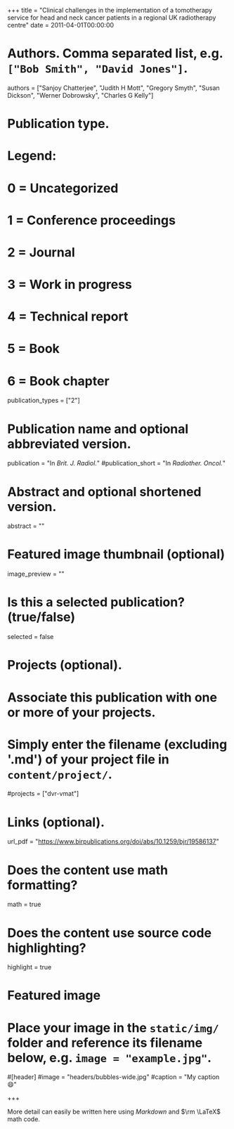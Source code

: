 +++
title = "Clinical challenges in the implementation of a tomotherapy service for head and neck cancer patients in a regional UK radiotherapy centre"
date = 2011-04-01T00:00:00

# Authors. Comma separated list, e.g. `["Bob Smith", "David Jones"]`.
authors = ["Sanjoy Chatterjee", "Judith H Mott", "Gregory Smyth", "Susan Dickson", "Werner Dobrowsky", "Charles G Kelly"]

# Publication type.
# Legend:
# 0 = Uncategorized
# 1 = Conference proceedings
# 2 = Journal
# 3 = Work in progress
# 4 = Technical report
# 5 = Book
# 6 = Book chapter
publication_types = ["2"]

# Publication name and optional abbreviated version.
publication = "In *Brit. J. Radiol.*"
#publication_short = "In *Radiother. Oncol.*"

# Abstract and optional shortened version.
abstract = ""

# Featured image thumbnail (optional)
image_preview = ""

# Is this a selected publication? (true/false)
selected = false

# Projects (optional).
#   Associate this publication with one or more of your projects.
#   Simply enter the filename (excluding '.md') of your project file in `content/project/`.
#projects = ["dvr-vmat"]

# Links (optional).
url_pdf = "https://www.birpublications.org/doi/abs/10.1259/bjr/19586137"


# Does the content use math formatting?
math = true

# Does the content use source code highlighting?
highlight = true

# Featured image
# Place your image in the `static/img/` folder and reference its filename below, e.g. `image = "example.jpg"`.
#[header]
#image = "headers/bubbles-wide.jpg"
#caption = "My caption :smile:"

+++

More detail can easily be written here using *Markdown* and $\rm \LaTeX$ math code.

